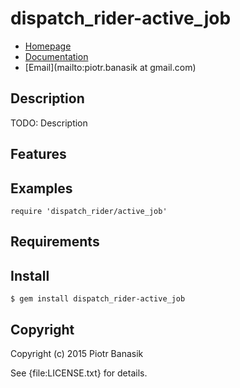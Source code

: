 # dispatch_rider-active_job

* [Homepage](https://rubygems.org/gems/dispatch_rider-active_job)
* [Documentation](http://rubydoc.info/gems/dispatch_rider-active_job/frames)
* [Email](mailto:piotr.banasik at gmail.com)

## Description

TODO: Description

## Features

## Examples

    require 'dispatch_rider/active_job'

## Requirements

## Install

    $ gem install dispatch_rider-active_job

## Copyright

Copyright (c) 2015 Piotr Banasik

See {file:LICENSE.txt} for details.
